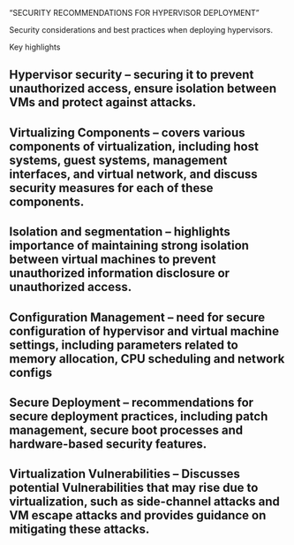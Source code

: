 “SECURITY RECOMMENDATIONS FOR HYPERVISOR DEPLOYMENT”

Security considerations and best practices when deploying hypervisors.  

Key highlights

## Hypervisor security – securing it to prevent unauthorized access, ensure isolation between VMs and protect against attacks.

## Virtualizing Components – covers various components of virtualization, including host systems, guest systems, management interfaces, and virtual network, and discuss security measures for each of these components. 

## Isolation and segmentation – highlights importance of maintaining strong isolation between virtual machines to prevent unauthorized information disclosure or unauthorized access.

## Configuration Management – need for secure configuration of hypervisor and virtual machine settings, including parameters related to memory allocation, CPU scheduling and network configs

## Secure Deployment – recommendations for secure deployment practices, including patch management, secure boot processes and hardware-based security features.

## Virtualization Vulnerabilities – Discusses potential Vulnerabilities that may rise due to virtualization, such as side-channel attacks and VM escape attacks and provides guidance on mitigating these attacks.
